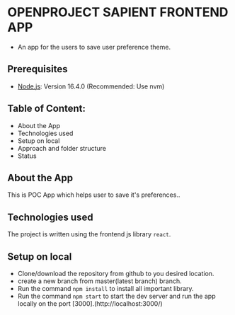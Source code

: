 # **OPENPROJECT SAPIENT FRONTEND APP**

- An app for the users to save user preference theme.

## **Prerequisites**

- [Node.js](https://nodejs.org/en/): Version 16.4.0 (Recommended: Use nvm)

## **Table of Content:**

- About the App
- Technologies used
- Setup on local
- Approach and folder structure
- Status

## **About the App**
  This is POC App which helps user to save it's preferences..

## **Technologies used**

The project is written using the frontend js library `react`.

## **Setup on local**

- Clone/download the repository from github to you desired location.
- create a new branch from master(latest branch) branch.
- Run the command `npm install` to install all important library.
- Run the command `npm start` to start the dev server and run the app locally on the port [3000].(http://localhost:3000/)
